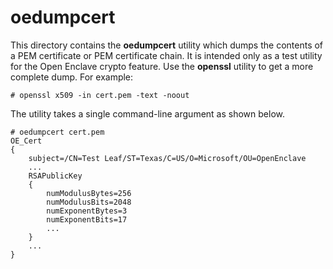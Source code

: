 oedumpcert
==========

This directory contains the **oedumpcert** utility which dumps the contents
of a PEM certificate or PEM certificate chain. It is intended only as a test 
utility for the Open Enclave crypto feature. Use the **openssl** utility to 
get a more complete dump. For example:

```
# openssl x509 -in cert.pem -text -noout
```

The utility takes a single command-line argument as shown below.

```
# oedumpcert cert.pem
OE_Cert
{
    subject=/CN=Test Leaf/ST=Texas/C=US/O=Microsoft/OU=OpenEnclave
    ...
    RSAPublicKey
    {
        numModulusBytes=256
        numModulusBits=2048
        numExponentBytes=3
        numExponentBits=17
        ...
    }
    ...
}
```
